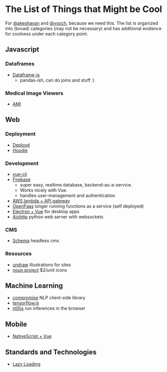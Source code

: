 # The List of Things that Might be Cool

For [@akeshavan](https://www.github.com/akeshavan) and [@vsoch](https://www.github.com/vsoch), because we need this. The list is organized into
(broad) categories (may not be necessary) and has additional evidence for coolness
under each category point.

## Javascript

### Dataframes

  - [Dataframe-js](https://gmousse.gitbooks.io/dataframe-js/#dataframe-js)
    - pandas-ish, can do joins and stuff :)


### Medical Image Viewers

 - [AMI](https://github.com/FNNDSC/ami)


## Web

### Deployment

 - [Deployd](http://docs.deployd.com/examples/)
 - [Hoodie](http://hood.ie/)

### Development

 - [vue-cli](https://cli.vuejs.org/guide/) 
 - [Firebase](https://console.firebase.google.com/u/0/) 
    - super easy, realtime database, backend-as-a-service. 
    - Works nicely with Vue. 
    - handles user-management and authentication 
 - [AWS lambda + API gateway](https://docs.aws.amazon.com/apigateway/latest/developerguide/getting-started-with-lambda-integration.html) 
 - [OpenFaas](https://github.com/openfaas/faas) longer running functions as a service (self deployed) 
 - [Electron + Vue](https://github.com/SimulatedGREG/electron-vue) for desktop apps
 - [Aiohttp](https://aiohttp.readthedocs.io/en/stable/) python web server with websockets

### CMS

 - [Schema](https://www.sanity.io/docs/content-studio/the-schema) headless cms

### Resources

 - [undraw](https://undraw.co/illustrations)  illustrations for sites
 - [noun project](https://thenounproject.com/)  $2/unit icons

## Machine Learning

 - [compromise](https://github.com/spencermountain/compromise) NLP client-side library
 - [tensorflow.js](https://js.tensorflow.org/)
 - [ml5js](https://ml5js.org/) run inferences in the browser

## Mobile 

 - [NativeScript + Vue](https://nativescript-vue.org/)  

## Standards and Technologies

 - [Lazy Loading](https://calibreapp.com/blog/2018-08-16-native-lazy-load/)
